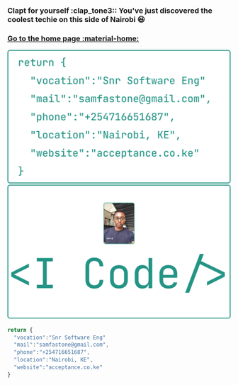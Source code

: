 ### Clapt for yourself :clap_tone3:: You've just discovered the coolest techie on this side of Nairobi :laughing:

### [Go to the home page :material-home: ](../index.md)
![Image title](../assets/business-cards/samuel-kyama-business-card-front.png)
![Image title](../assets/business-cards/samuel-kyama-business-card-back.png)


```js
return {             
  "vocation":"Snr Software Eng"            
  "mail":"samfastone@gmail.com",
  "phone":"+254716651687",
  "location":"Nairobi, KE",
  "website":"acceptance.co.ke"
}

```